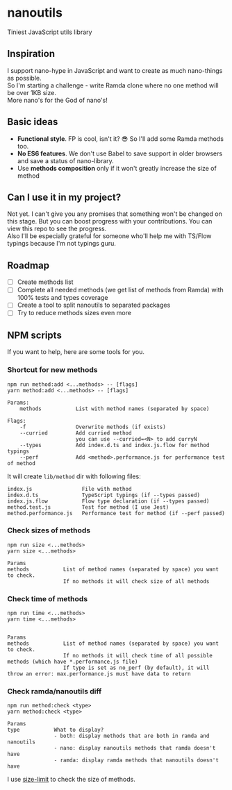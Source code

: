 # nanoutils

Tiniest JavaScript utils library

## Inspiration

I support nano-hype in JavaScript and want to create as much nano-things as possible.  
So I'm starting a challenge - write Ramda clone where no one method will be over 1KB size.  
More nano's for the God of nano's!

## Basic ideas

* **Functional style**. FP is cool, isn't it? :sunglasses: So I'll add some Ramda methods too.
* **No ES6 features**. We don't use Babel to save support in older browsers and save a status of nano-library.
* Use **methods composition** only if it won't greatly increase the size of method

## Can I use it in my project?

Not yet. I can't give you any promises that something won't be changed on this stage.
But you can boost progress with your contributions. You can view this repo to see the progress.  
Also I'll be especially grateful for someone who'll help me with TS/Flow typings because I'm not typings guru.

## Roadmap

* [ ] Create methods list
* [ ] Complete all needed methods (we get list of methods from Ramda) with 100% tests and types coverage
* [ ] Create a tool to split nanoutils to separated packages
* [ ] Try to reduce methods sizes even more

## NPM scripts

If you want to help, here are some tools for you.

### Shortcut for new methods

```
npm run method:add <...methods> -- [flags]
yarn method:add <...methods> -- [flags]

Params:
    methods           List with method names (separated by space)

Flags:
    -f                Overwrite methods (if exists)
    --curried         Add curried method
                      you can use --curried=<N> to add curryN
    --types           Add index.d.ts and index.js.flow for method typings
    --perf            Add <method>.performance.js for performance test of method
```

It will create `lib/method` dir with following files:

```
index.js                File with method
index.d.ts              TypeScript typings (if --types passed)
index.js.flow           Flow type declaration (if --types passed)
method.test.js          Test for method (I use Jest)
method.performance.js   Performance test for method (if --perf passed)
```

### Check sizes of methods

```
npm run size <...methods>
yarn size <...methods>

Params
methods           List of method names (separated by space) you want to check.
                  If no methods it will check size of all methods
```

### Check time of methods

```
npm run time <...methods>
yarn time <...methods>


Params
methods           List of method names (separated by space) you want to check.
                  If no methods it will check time of all possible methods (which have *.performance.js file)
                  If type is set as no_perf (by default), it will throw an error: max.performance.js must have data to return
```

### Check ramda/nanoutils diff

```
npm run method:check <type>
yarn method:check <type>

Params
type           What to display?
               - both: display methods that are both in ramda and nanoutils
               - nano: display nanoutils methods that ramda doesn't have
               - ramda: display ramda methods that nanoutils doesn't have
```

I use [size-limit](https://github.com/ai/size-limit) to check the size of methods.
